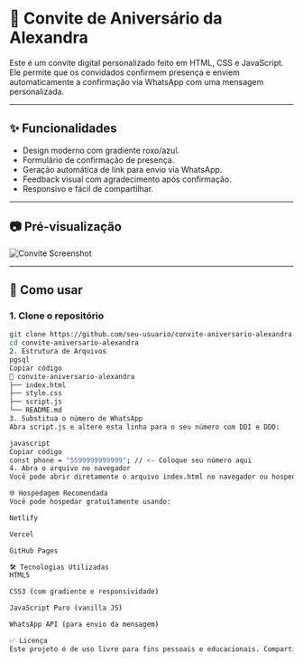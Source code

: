 # 🎉 Convite de Aniversário da Alexandra

Este é um convite digital personalizado feito em HTML, CSS e JavaScript. Ele permite que os convidados confirmem presença e enviem automaticamente a confirmação via WhatsApp com uma mensagem personalizada.

---

## ✨ Funcionalidades

- Design moderno com gradiente roxo/azul.
- Formulário de confirmação de presença.
- Geração automática de link para envio via WhatsApp.
- Feedback visual com agradecimento após confirmação.
- Responsivo e fácil de compartilhar.

---

## 📷 Pré-visualização

![Convite Screenshot](./screenshot.png) <!-- Substitua com o caminho correto ou link da imagem -->

---

## 🚀 Como usar

### 1. Clone o repositório

```bash
git clone https://github.com/seu-usuario/convite-aniversario-alexandra.git
cd convite-aniversario-alexandra
2. Estrutura de Arquivos
pgsql
Copiar código
📁 convite-aniversario-alexandra
├── index.html
├── style.css
├── script.js
└── README.md
3. Substitua o número de WhatsApp
Abra script.js e altere esta linha para o seu número com DDI e DDD:

javascript
Copiar código
const phone = "5599999999999"; // <- Coloque seu número aqui
4. Abra o arquivo no navegador
Você pode abrir diretamente o arquivo index.html no navegador ou hospedar online.

🌐 Hospedagem Recomendada
Você pode hospedar gratuitamente usando:

Netlify

Vercel

GitHub Pages

🛠 Tecnologias Utilizadas
HTML5

CSS3 (com gradiente e responsividade)

JavaScript Puro (vanilla JS)

WhatsApp API (para envio da mensagem)

✅ Licença
Este projeto é de uso livre para fins pessoais e educacionais. Compartilhe e edite como quiser!